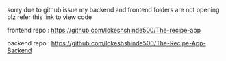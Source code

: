 sorry due to github issue my backend and frontend folders are not opening plz refer this link to view code

frontend repo : https://github.com/lokeshshinde500/The-recipe-app

backend repo : https://github.com/lokeshshinde500/The-Recipe-App-Backend
